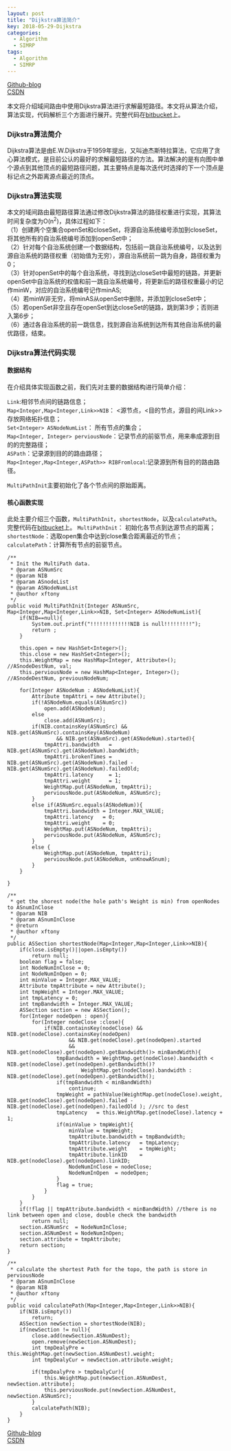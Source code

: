 ```yaml
---
layout: post
title: "Dijkstra算法简介"
key: 2018-05-29-Dijkstra
categories:
  - Algorithm
  - SIMRP
tags:
  - Algorithm
  - SIMRP
---
```


[Github-blog](https://xftony.github.io/docker/2018/05/04/Dijkstra算法简介.html)    
[CSDN](https://blog.csdn.net/xftony)  

本文将介绍域间路由中使用Dijkstra算法进行求解最短路径。本文将从算法介绍，算法实现，代码解析三个方面进行展开。完整代码在[bitbucket](https://bitbucket.org/xftony/floodlightsimrp/src/6cb5e79c076620cfed59c98727d4fa147379f0c4/src/main/java/net/floodlightcontroller/intercontroller/MultiPath.java?at=master&fileviewer=file-view-default)上。      
  
### Dijkstra算法简介  
Dijkstra算法是由E.W.Dijkstra于1959年提出，又叫迪杰斯特拉算法，它应用了贪心算法模式，是目前公认的最好的求解最短路径的方法。算法解决的是有向图中单个源点到其他顶点的最短路径问题，其主要特点是每次迭代时选择的下一个顶点是标记点之外距离源点最近的顶点。     
<!--more-->  

### Dijkstra算法实现  
本文的域间路由最短路径算法通过修改Dijkstra算法的路径权重进行实现，其算法时间复杂度为O(n<sup>2</sup>)，具体过程如下：  
（1）创建两个空集合openSet和closeSet，将源自治系统编号添加到closeSet，将其他所有的自治系统编号添加到openSet中；  
（2）针对每个自治系统创建一个数据结构，包括前一跳自治系统编号，以及达到源自治系统的路径权重（初始值为无穷），源自治系统前一跳为自身，路径权重为0；  
（3）针对openSet中的每个自治系统，寻找到达closeSet中最短的链路，并更新openSet中自治系统的权值和前一跳自治系统编号，将更新后的路径权重最小的记作minW，对应的自治系统编号记作minAS;  
（4）若minW非无穷，将minAS从openSet中删除，并添加到closeSet中；  
（5）若openSet非空且存在openSet到达closeSet的链路，跳到第3步；否则进入第6步；  
（6）通过各自治系统的前一跳信息，找到源自治系统到达所有其他自治系统的最优路径，结束。  

### Dijkstra算法代码实现    
#### 数据结构   
在介绍具体实现函数之前，我们先对主要的数据结构进行简单介绍：  

`Link`:相邻节点间的链路信息；  
`Map<Integer,Map<Integer,Link>>NIB`： <源节点，<目的节点，源目的间Link>>存放网络拓扑信息；  
`Set<Integer> ASNodeNumList`： 所有节点的集合；  
`Map<Integer, Integer> perviousNode`：记录节点的前驱节点，用来串成源到目的的完整路径；  
`ASPath`：记录源到目的的路由路径；  
`Map<Integer,Map<Integer,ASPath>> RIBFromlocal`:记录源到所有目的的路由路径。   
 
`MultiPathInit`主要初始化了各个节点间的原始距离。

#### 核心函数实现
此处主要介绍三个函数，`MultiPathInit`，`shortestNode`，以及`calculatePath`。
完整代码在[bitbucket](https://bitbucket.org/xftony/floodlightsimrp/src/6cb5e79c076620cfed59c98727d4fa147379f0c4/src/main/java/net/floodlightcontroller/intercontroller/MultiPath.java?at=master&fileviewer=file-view-default)上。
`MultiPathInit`： 初始化各节点到达源节点的距离；    
`shortestNode`：选取open集合中达到close集合距离最近的节点；  
`calculatePath`：计算所有节点的前驱节点。  

	/**
	 * Init the MultiPath data.
	 * @param ASNumSrc
	 * @param NIB
	 * @param ASnodeList
	 * @param ASNodeNumList
	 * @author xftony
	 */
	public void MultiPathInit(Integer ASNumSrc, Map<Integer,Map<Integer,Link>>NIB, Set<Integer> ASNodeNumList){
		if(NIB==null){
			System.out.printf("!!!!!!!!!!!!!NIB is null!!!!!!!!!");
			return ;
		}

		this.open = new HashSet<Integer>();
		this.close = new HashSet<Integer>();
		this.WeightMap = new HashMap<Integer, Attribute>(); //ASnodeDestNum, val; 
		this.perviousNode = new HashMap<Integer, Integer>(); //ASnodeDestNum, previousNodeNum;	

		for(Integer ASNodeNum : ASNodeNumList){
			Attribute tmpAttri = new Attribute();
			if(!ASNodeNum.equals(ASNumSrc))
				open.add(ASNodeNum);
			else 
				close.add(ASNumSrc);
			if(NIB.containsKey(ASNumSrc) && NIB.get(ASNumSrc).containsKey(ASNodeNum) 
					&& NIB.get(ASNumSrc).get(ASNodeNum).started){
				tmpAttri.bandwidth   = NIB.get(ASNumSrc).get(ASNodeNum).bandWidth;
				tmpAttri.brokenTimes = NIB.get(ASNumSrc).get(ASNodeNum).failed - NIB.get(ASNumSrc).get(ASNodeNum).failedOld;
				tmpAttri.latency     = 1;
				tmpAttri.weight      = 1;
				WeightMap.put(ASNodeNum, tmpAttri);
				perviousNode.put(ASNodeNum, ASNumSrc);	
			}
			else if(ASNumSrc.equals(ASNodeNum)){
				tmpAttri.bandwidth = Integer.MAX_VALUE;
				tmpAttri.latency   = 0;
				tmpAttri.weight    = 0;
				WeightMap.put(ASNodeNum, tmpAttri);
				perviousNode.put(ASNodeNum, ASNumSrc);
			}
			else {
				WeightMap.put(ASNodeNum, tmpAttri);
				perviousNode.put(ASNodeNum, unKnowASnum);		
			}
		}
		
	}
	
	/**
	 * get the shorest node(the hole path's Weight is min) from openNodes to ASnumInClose
	 * @param NIB
	 * @param ASnumInClose
	 * @return
	 * @author xftony
	 */
	public ASSection shortestNode(Map<Integer,Map<Integer,Link>>NIB){
		if(close.isEmpty()||open.isEmpty()) 
			return null;
		boolean flag = false;
		int NodeNumInClose = 0;
		int NodeNumInOpen = 0;
		int minValue = Integer.MAX_VALUE;
		Attribute tmpAttribute = new Attribute();
		int tmpWeight = Integer.MAX_VALUE;
		int tmpLatency = 0;
		int tmpBandwidth = Integer.MAX_VALUE;
		ASSection section = new ASSection();
		for(Integer nodeOpen : open){			
			for(Integer nodeClose :close){
				if(NIB.containsKey(nodeClose) && NIB.get(nodeClose).containsKey(nodeOpen) 
						&& NIB.get(nodeClose).get(nodeOpen).started
						&& NIB.get(nodeClose).get(nodeOpen).getBandwidth()> minBandWidth){			
	        		tmpBandwidth = WeightMap.get(nodeClose).bandwidth < NIB.get(nodeClose).get(nodeOpen).getBandwidth()?
							WeightMap.get(nodeClose).bandwidth : NIB.get(nodeClose).get(nodeOpen).getBandwidth();
					if(tmpBandwidth < minBandWidth)
						continue;
					tmpWeight = pathValue(WeightMap.get(nodeClose).weight, NIB.get(nodeClose).get(nodeOpen).failed - NIB.get(nodeClose).get(nodeOpen).failedOld ); //src to dest
					tmpLatency   = this.WeightMap.get(nodeClose).latency + 1;
					if(minValue > tmpWeight){
						minValue = tmpWeight;
						tmpAttribute.bandwidth = tmpBandwidth;
						tmpAttribute.latency   = tmpLatency;
						tmpAttribute.weight    = tmpWeight;
						tmpAttribute.linkID    = NIB.get(nodeClose).get(nodeOpen).linkID;
						NodeNumInClose = nodeClose;
						NodeNumInOpen  = nodeOpen;
					}
					flag = true;
				}
			}
		}
		if(!flag || tmpAttribute.bandwidth < minBandWidth) //there is no link between open and close, double check the bandwidth
			return null;
		section.ASNumSrc  = NodeNumInClose;
		section.ASNumDest = NodeNumInOpen;
		section.attribute = tmpAttribute;
		return section;
	}
	
	/**
	 * calculate the shortest Path for the topo, the path is store in perviousNode
	 * @param ASnumInClose
	 * @param NIB
	 * @author xftony
	 */
	public void calculatePath(Map<Integer,Map<Integer,Link>>NIB){
		if(NIB.isEmpty())
			return;
		ASSection newSection = shortestNode(NIB);
		if(newSection != null){
			close.add(newSection.ASNumDest);
			open.remove(newSection.ASNumDest);
			int tmpDealyPre = this.WeightMap.get(newSection.ASNumDest).weight;
			int tmpDealyCur = newSection.attribute.weight;
					
			if(tmpDealyPre > tmpDealyCur){		
				this.WeightMap.put(newSection.ASNumDest, newSection.attribute);
				this.perviousNode.put(newSection.ASNumDest, newSection.ASNumSrc);
			}
			calculatePath(NIB);
		}
	}

[Github-blog](https://xftony.github.io/docker/2018/05/04/Dijkstra算法简介.html)    
[CSDN](https://blog.csdn.net/xftony)  
